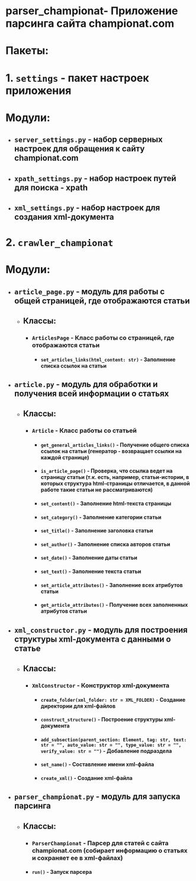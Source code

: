 # parser_championat- Приложение парсинга сайта championat.com

# Пакеты:

# 1. `settings` - пакет настроек приложения

# Модули:

- ## `server_settings.py` - набор серверных настроек для обращения к сайту championat.com
- ## `xpath_settings.py` - набор настроек путей для поиска - xpath
- ## `xml_settings.py` - набор настроек для создания xml-документа

# 2. `crawler_championat`

# Модули:

- ## `article_page.py` - модуль для работы с общей страницей, где отображаются статьи
    - ## Классы:
        - ### `ArticlesPage` - Класс работы со страницей, где отображаются статьи
            - #### `set_articles_links(html_content: str)` - Заполнение списка ссылок на статьи

- ## `article.py` - модуль для обработки и получения всей информации о статьях
    - ## Классы:
        - ### `Article` - Класс работы со статьей
            - #### `get_general_articles_links()` - Получение общего списка ссылок на статьи (генератор - возвращает ссылки на каждой странице)
            - #### `is_article_page()` - Проверка, что ссылка ведет на страницу статьи (т.к. есть, например, статьи-истории, в которых структура html-страницы отличается, в данной работе такие статьи не рассматриваются)
            - #### `set_content()` - Заполнение html-текста страницы
            - #### `set_category()` - Заполнение категории статьи
            - #### `set_title()` - Заполнение заголовка статьи
            - #### `set_author()` - Заполнение списка авторов статьи
            - #### `set_date()` - Заполнение даты статьи
            - #### `set_text()` - Заполнение текста статьи
            - #### `set_article_attributes()` - Заполнение всех атрибутов статьи
            - #### `get_article_attributes()` - Получение всех заполненных атрибутов статьи

- ## `xml_constructor.py` - модуль для построения структуры xml-документа с данными о статье
    - ## Классы:
        - ### `XmlConstructor` - Конструктор xml-документа
          - #### `create_folder(xml_folder: str = XML_FOLDER)` - Создание директории для xml-файлов
          - #### `construct_structure()` - Построение структуры xml-документа
          - #### `add_subsection(parent_section: Element, tag: str, text: str = "", auto_value: str = "", type_value: str = "", verify_value: str = "")` - Добавление подраздела
          - #### `set_name()` - Составление имени xml-файла
          - #### `create_xml()` - Создание xml-файла

- ## `parser_championat.py` - модуль для запуска парсинга
    - ## Классы:
        - ### `ParserChampionat` - Парсер для статей с сайта championat.com (собирает информацию о статьях и сохраняет ее в xml-файлах)
        - #### `run()` - Запуск парсера
